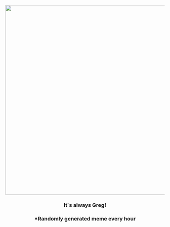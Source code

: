 <p align="center">
        <img src="https://i.redd.it/wmw4fjmks9291.jpg" width="600" height="600">
        </p>
        <h3 align="center">It´s always Greg!</h3>
        <h3 align="center">*Randomly generated meme every hour</h3>
    